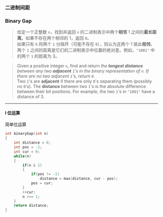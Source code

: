 ### 二进制间距
### Binary Gap

> 给定一个正整数 `n`，找到并返回 `n` 的二进制表示中两个**相邻** 1 之间的**最长距离**。如果不存在两个相邻的 1，返回 `0`。  
> 如果只有 `0` 将两个 `1` 分隔开（可能不存在 `0`），则认为这两个 1 彼此**相邻**。两个 `1` 之间的距离是它们的二进制表示中位置的绝对差。例如，`"1001"` 中的两个 `1` 的距离为 3。  

> Given a positive integer `n`, find and return *the **longest distance** between any two **adjacent** `1`'s in the binary representation of `n`. If there are no two adjacent `1`'s, return `0`*.  
> Two `1`'s are **adjacent** if there are only `0`'s separating them (possibly no `0`'s). The **distance** between two `1`'s is the absolute difference between their bit positions. For example, the two `1`'s in `"1001"` have a distance of 3.  

----------

#### I 位运算

简单位运算

```cpp
int binaryGap(int n) 
{
    int distance = 0;
    int pos = -1;
    int cur = 0;
    while(n)
    {
        if(n & 1)
        {
            if(pos != -1)
                distance = max(distance, cur - pos);
            pos = cur;
        }
        ++cur;
        n >>= 1;
    }
    return distance;
}
```

